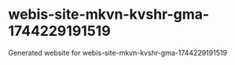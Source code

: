 # webis-site-mkvn-kvshr-gma-1744229191519
Generated website for webis-site-mkvn-kvshr-gma-1744229191519
